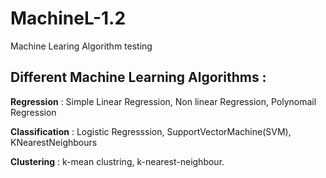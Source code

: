 # MachineL-1.2
Machine Learing Algorithm testing



## Different Machine Learning Algorithms :

**Regression** : Simple Linear Regression, Non linear Regression, Polynomail Regression

**Classification** : Logistic Regresssion, SupportVectorMachine(SVM), KNearestNeighbours

**Clustering** : k-mean clustring, k-nearest-neighbour. 

